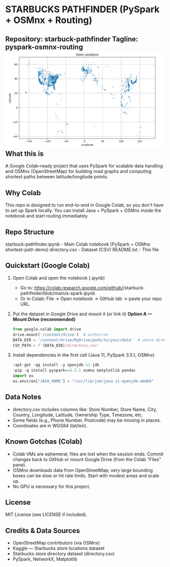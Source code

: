 STARBUCKS PATHFINDER (PySpark + OSMnx + Routing)
================================================
Repository: starbuck-pathfinder
Tagline: pyspark-osmnx-routing
![Alt text for the image](./ss1.png "Optional title text on hover")
What this is
------------
A Google Colab–ready project that uses PySpark for scalable data handling and
OSMnx (OpenStreetMap) for building road graphs and computing shortest paths
between latitude/longitude points. 

Why Colab
---------
This repo is designed to run end-to-end in Google Colab, so you don't have to
set up Spark locally. You can install Java + PySpark + OSMnx inside the notebook
and start routing immediately.

Repo Structure
--------------
starbuck-pathfinder.ipynb       - Main Colab notebook (PySpark + OSMnx shortest-path demo)
directory.csv        		- Dataset (CSV)
README.txt           		- This file

Quickstart (Google Colab)
-------------------------
1) Open Colab and open the notebook (.ipynb)
   - Go to: https://colab.research.google.com/github/<your-username>/starbuck-pathfinder/blob/main/a-spark.ipynb
   - Or in Colab: File → Open notebook → GitHub tab → paste your repo URL.

2) Put the dataset in Google Drive and mount it (or link it)
   **Option A — Mount Drive (recommended)**
   ```python
   from google.colab import drive
   drive.mount('/content/drive')  # authorize
   DATA_DIR = '/content/drive/MyDrive/path/to/your/data'  # where directory.csv lives
   CSV_PATH = f'{DATA_DIR}/directory.csv'
   ```
3) Install dependencies in the first cell (Java 11, PySpark 3.5.1, OSMnx)
   ```python
   !apt-get -qq install -y openjdk-11-jdk
   !pip -q install pyspark==3.5.1 osmnx matplotlib pandas
   import os
   os.environ["JAVA_HOME"] = "/usr/lib/jvm/java-11-openjdk-amd64"
   ```

Data Notes
----------
- directory.csv includes columns like: Store Number, Store Name, City, Country,
  Longitude, Latitude, Ownership Type, Timezone, etc.
- Some fields (e.g., Phone Number, Postcode) may be missing in places.
- Coordinates are in WGS84 (lat/lon).

Known Gotchas (Colab)
---------------------
- Colab VMs are ephemeral; files are lost when the session ends. Commit changes
  back to GitHub or mount Google Drive (from the Colab "Files" pane).
- OSMnx downloads data from OpenStreetMap; very large bounding boxes can be slow
  or hit rate limits. Start with modest areas and scale up.
- No GPU is necessary for this project.

License
-------
MIT License (see LICENSE if included).


Credits & Data Sources
----------------------
- OpenStreetMap contributors (via OSMnx)
- Kaggle — Starbucks store locations dataset
- Starbucks store directory dataset (directory.csv)
- PySpark, NetworkX, Matplotlib